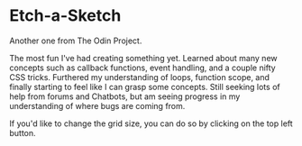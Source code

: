 # Etch-a-Sketch
Another one from The Odin Project.

The most fun I've had creating something yet. Learned about many new concepts such as callback functions, event handling, and a couple nifty CSS tricks. Furthered my understanding of loops, function scope, and finally starting to feel like I can grasp some concepts. Still seeking lots of help from forums and Chatbots, but am seeing progress in my understanding of where bugs are coming from.

If you'd like to change the grid size, you can do so by clicking on the top left button.
